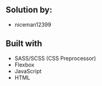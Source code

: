 ## Solution by:

- niceman12399

## Built  with

- SASS/SCSS (CSS Preprocessor)
- Flexbox
- JavaScript
- HTML
